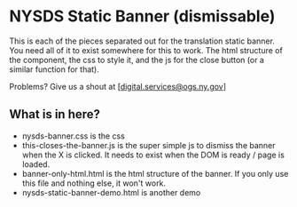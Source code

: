 # NYSDS Static Banner (dismissable)

This is each of the pieces separated out for the translation static banner. You need all of it to exist somewhere for this to work. The html structure of the component, the css to style it, and the js for the close button (or a similar function for that).

Problems? Give us a shout at [digital.services@ogs.ny.gov]

## What is in here?
- nysds-banner.css is the css 
- this-closes-the-banner.js is the super simple js to dismiss the banner when the X is clicked. It needs to exist when the DOM is ready / page is loaded. 
- banner-only-html.html is the html structure of the banner. If you only use this file and nothing else, it won't work.
- nysds-static-banner-demo.html is another demo 

